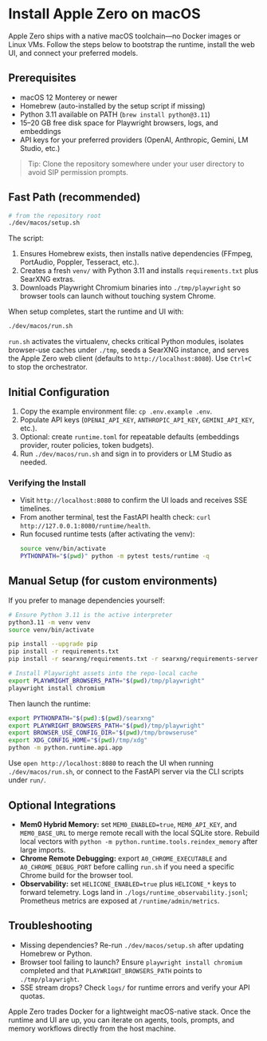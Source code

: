 # Install Apple Zero on macOS

Apple Zero ships with a native macOS toolchain—no Docker images or Linux VMs. Follow the steps below to bootstrap the runtime, install the web UI, and connect your preferred models.

## Prerequisites
- macOS 12 Monterey or newer
- Homebrew (auto-installed by the setup script if missing)
- Python 3.11 available on PATH (`brew install python@3.11`)
- 15–20 GB free disk space for Playwright browsers, logs, and embeddings
- API keys for your preferred providers (OpenAI, Anthropic, Gemini, LM Studio, etc.)

> Tip: Clone the repository somewhere under your user directory to avoid SIP permission prompts.

## Fast Path (recommended)

```bash
# from the repository root
./dev/macos/setup.sh
```

The script:
1. Ensures Homebrew exists, then installs native dependencies (FFmpeg, PortAudio, Poppler, Tesseract, etc.).
2. Creates a fresh `venv/` with Python 3.11 and installs `requirements.txt` plus SearXNG extras.
3. Downloads Playwright Chromium binaries into `./tmp/playwright` so browser tools can launch without touching system Chrome.

When setup completes, start the runtime and UI with:

```bash
./dev/macos/run.sh
```

`run.sh` activates the virtualenv, checks critical Python modules, isolates browser-use caches under `./tmp`, seeds a SearXNG instance, and serves the Apple Zero web client (defaults to `http://localhost:8080`). Use `Ctrl+C` to stop the orchestrator.

## Initial Configuration
1. Copy the example environment file: `cp .env.example .env`.
2. Populate API keys (`OPENAI_API_KEY`, `ANTHROPIC_API_KEY`, `GEMINI_API_KEY`, etc.).
3. Optional: create `runtime.toml` for repeatable defaults (embeddings provider, router policies, token budgets).
4. Run `./dev/macos/run.sh` and sign in to providers or LM Studio as needed.

### Verifying the Install
- Visit `http://localhost:8080` to confirm the UI loads and receives SSE timelines.
- From another terminal, test the FastAPI health check: `curl http://127.0.0.1:8080/runtime/health`.
- Run focused runtime tests (after activating the venv):
  ```bash
  source venv/bin/activate
  PYTHONPATH="$(pwd)" python -m pytest tests/runtime -q
  ```

## Manual Setup (for custom environments)
If you prefer to manage dependencies yourself:

```bash
# Ensure Python 3.11 is the active interpreter
python3.11 -m venv venv
source venv/bin/activate

pip install --upgrade pip
pip install -r requirements.txt
pip install -r searxng/requirements.txt -r searxng/requirements-server.txt  # optional search stack

# Install Playwright assets into the repo-local cache
export PLAYWRIGHT_BROWSERS_PATH="$(pwd)/tmp/playwright"
playwright install chromium
```

Then launch the runtime:

```bash
export PYTHONPATH="$(pwd):$(pwd)/searxng"
export PLAYWRIGHT_BROWSERS_PATH="$(pwd)/tmp/playwright"
export BROWSER_USE_CONFIG_DIR="$(pwd)/tmp/browseruse"
export XDG_CONFIG_HOME="$(pwd)/tmp/xdg"
python -m python.runtime.api.app
```

Use `open http://localhost:8080` to reach the UI when running `./dev/macos/run.sh`, or connect to the FastAPI server via the CLI scripts under `run/`.

## Optional Integrations
- **Mem0 Hybrid Memory:** set `MEM0_ENABLED=true`, `MEM0_API_KEY`, and `MEM0_BASE_URL` to merge remote recall with the local SQLite store. Rebuild local vectors with `python -m python.runtime.tools.reindex_memory` after large imports.
- **Chrome Remote Debugging:** export `A0_CHROME_EXECUTABLE` and `A0_CHROME_DEBUG_PORT` before calling `run.sh` if you need a specific Chrome build for the browser tool.
- **Observability:** set `HELICONE_ENABLED=true` plus `HELICONE_*` keys to forward telemetry. Logs land in `./logs/runtime_observability.jsonl`; Prometheus metrics are exposed at `/runtime/admin/metrics`.

## Troubleshooting
- Missing dependencies? Re-run `./dev/macos/setup.sh` after updating Homebrew or Python.
- Browser tool failing to launch? Ensure `playwright install chromium` completed and that `PLAYWRIGHT_BROWSERS_PATH` points to `./tmp/playwright`.
- SSE stream drops? Check `logs/` for runtime errors and verify your API quotas.

Apple Zero trades Docker for a lightweight macOS-native stack. Once the runtime and UI are up, you can iterate on agents, tools, prompts, and memory workflows directly from the host machine.
